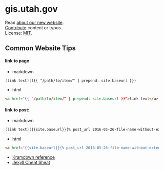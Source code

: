 # gis.utah.gov

Read [about our new website](http://gis.utah.gov/about-our-new-v6-website-in-ghpages).  
[Contribute](http://gis.utah.gov/about/contributing/) content or typos.  
License: [MIT](https://github.com/agrc/agrc.github.io/blob/master/LICENSE). 

## Common Website Tips

#### link to page

- markdown
```md
(link text)[({{ "/path/to/item/" | prepend: site.baseurl }})
```
- html
```html
<a href="{{ "/path/to/item/" | prepend: site.baseurl }}">link text</a>
```
#### link to post:

- markdown 
```md
(link text)({{site.baseurl}}{% post_url 2016-05-26-file-name-without-extension %})
```
- html
```html
<a href="{{site.baseurl}}{% post_url 2016-05-26-file-name-without-extension %}">link text</a>
```

- [Kramdown reference](kramdown.gettalong.org/quickref.html)
- [Jekyll Cheat Sheat](http://cheat.jekyll.tips/)
